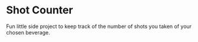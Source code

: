# Shot Counter
Fun little side project to keep track of the number of shots you taken of your chosen beverage.
